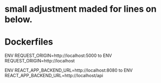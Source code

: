 
# small adjustment maded for lines on below.

# Dockerfiles

ENV REQUEST_ORIGIN=http://localhost:5000
to
ENV REQUEST_ORIGIN=http://localhost

ENV REACT_APP_BACKEND_URL=http://localhost:8080
to
ENV REACT_APP_BACKEND_URL=http://localhost/api